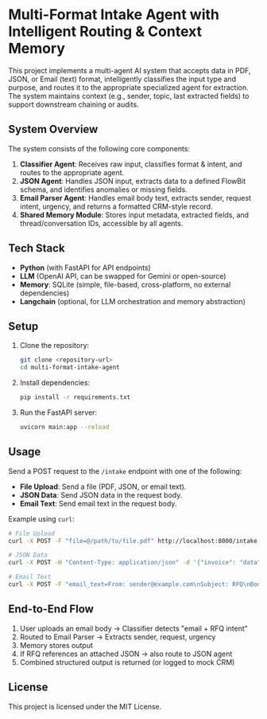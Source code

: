 # Multi-Format Intake Agent with Intelligent Routing & Context Memory

This project implements a multi-agent AI system that accepts data in PDF, JSON, or Email (text) format, intelligently classifies the input type and purpose, and routes it to the appropriate specialized agent for extraction. The system maintains context (e.g., sender, topic, last extracted fields) to support downstream chaining or audits.

## System Overview

The system consists of the following core components:

1. **Classifier Agent**: Receives raw input, classifies format & intent, and routes to the appropriate agent.
2. **JSON Agent**: Handles JSON input, extracts data to a defined FlowBit schema, and identifies anomalies or missing fields.
3. **Email Parser Agent**: Handles email body text, extracts sender, request intent, urgency, and returns a formatted CRM-style record.
4. **Shared Memory Module**: Stores input metadata, extracted fields, and thread/conversation IDs, accessible by all agents.

## Tech Stack

- **Python** (with FastAPI for API endpoints)
- **LLM** (OpenAI API, can be swapped for Gemini or open-source)
- **Memory**: SQLite (simple, file-based, cross-platform, no external dependencies)
- **Langchain** (optional, for LLM orchestration and memory abstraction)

## Setup

1. Clone the repository:
   ```bash
   git clone <repository-url>
   cd multi-format-intake-agent
   ```

2. Install dependencies:
   ```bash
   pip install -r requirements.txt
   ```

3. Run the FastAPI server:
   ```bash
   uvicorn main:app --reload
   ```

## Usage

Send a POST request to the `/intake` endpoint with one of the following:

- **File Upload**: Send a file (PDF, JSON, or email text).
- **JSON Data**: Send JSON data in the request body.
- **Email Text**: Send email text in the request body.

Example using `curl`:

```bash
# File Upload
curl -X POST -F "file=@/path/to/file.pdf" http://localhost:8000/intake

# JSON Data
curl -X POST -H "Content-Type: application/json" -d '{"invoice": "data"}' http://localhost:8000/intake

# Email Text
curl -X POST -F "email_text=From: sender@example.com\nSubject: RFQ\nBody: This is an urgent RFQ." http://localhost:8000/intake
```

## End-to-End Flow

1. User uploads an email body → Classifier detects "email + RFQ intent"
2. Routed to Email Parser → Extracts sender, request, urgency
3. Memory stores output
4. If RFQ references an attached JSON → also route to JSON agent
5. Combined structured output is returned (or logged to mock CRM)

## License

This project is licensed under the MIT License.
